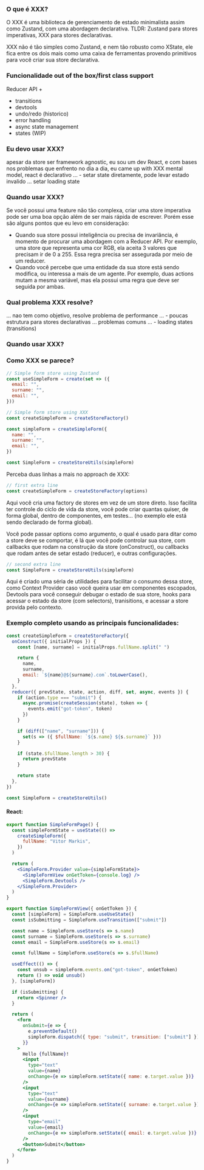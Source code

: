 ### O que é XXX?

O XXX é uma biblioteca de gerenciamento de estado minimalista assim como Zustand, com uma abordagem declarativa. TLDR: Zustand para stores imperativas, XXX para stores declarativas.

XXX não é tão simples como Zustand, e nem tão robusto como XState, ele fica entre os dois mais como uma caixa de ferramentas provendo primitivos para você criar sua store declarativa.

### Funcionalidade out of the box/first class support

Reducer API +

- transitions
- devtools
- undo/redo (historico)
- error handling
- async state management
- states (WIP)

### Eu devo usar XXX?

apesar da store ser framework agnostic, eu sou um dev React, e com bases nos problemas que enfrento no dia a dia, eu came up with XXX mental model, react é declarativo
... - setar state diretamente, pode levar estado invalido
... setar loading state

### Quando usar XXX?

Se você possui uma feature não tão complexa, criar uma store imperativa pode ser uma boa opção além de ser mais rápida de escrever. Porém esse são alguns pontos que eu levo em consideração:

- Quando sua store possui inteligência ou precisa de invariância, é momento de procurar uma abordagem com a Reducer API. Por exemplo, uma store que representa uma cor RGB, ela aceita 3 valores que precisam ir de 0 a 255. Essa regra precisa ser assegurada por meio de um reducer.
- Quando você percebe que uma entidade da sua store está sendo modifica, ou interessa a mais de um agente. Por exemplo, duas actions mutam a mesma variável, mas ela possui uma regra que deve ser seguida por ambas.

### Qual problema XXX resolve?

... nao tem como objetivo, resolve problema de performance
... - poucas estrutura para stores declarativas
... problemas comuns
... - loading states (transitions)

### Quando usar XXX?

### Como XXX se parece?

```js
// Simple form store using Zustand
const useSimpleForm = create(set => ({
  email: "",
  surname: "",
  email: "",
}))
```

```js
// Simple form store using XXX
const createSimpleForm = createStoreFactory()

const simpleForm = createSimpleForm({
  name: "",
  surname: "",
  email: "",
})

const SimpleForm = createStoreUtils(simpleForm)
```

Perceba duas linhas a mais no approach de XXX:

```js
// first extra line
const createSimpleForm = createStoreFactory(options)
```

Aqui você cria uma factory de stores em vez de um store direto. Isso facilita ter controle do ciclo de vida da store, você pode criar quantas quiser, de forma global, dentro de componentes, em testes... (no exemplo ele está sendo declarado de forma global).

Você pode passar options como argumento, o qual é usado para ditar como a store deve se comportar, é lá que você pode controlar sua store, com callbacks que rodam na construção da store (onConstruct), ou callbacks que rodam antes de setar estado (reducer), e outras configurações.

```js
// second extra line
const SimpleForm = createStoreUtils(simpleForm)
```

Aqui é criado uma séria de utilidades para facilitar o consumo dessa store, como Context Provider caso você queira usar em componentes escopados, Devtools para você conseguir debugar o estado de sua store, hooks para acessar o estado da store (com selectors), tranisitions, e acessar a store provida pelo contexto.

### Exemplo completo usando as principais funcionalidades:

```js
const createSimpleForm = createStoreFactory({
  onConstruct({ initialProps }) {
    const [name, surname] = initialProps.fullName.split(" ")

    return {
      name,
      surname,
      email: `${name}@${surname}.com`.toLowerCase(),
    }
  },
  reducer({ prevState, state, action, diff, set, async, events }) {
    if (action.type === "submit") {
      async.promise(createSession(state), token => {
        events.emit("got-token", token)
      })
    }

    if (diff(["name", "surname"])) {
      set(s => ({ $fullName: `${s.name} ${s.surname}` }))
    }

    if (state.$fullName.length > 30) {
      return prevState
    }

    return state
  },
})

const SimpleForm = createStoreUtils()
```

#### React:

```jsx
export function SimpleFormPage() {
  const simpleFormState = useState(() =>
    createSimpleForm({
      fullName: "Vitor Markis",
    })
  )

  return (
    <SimpleForm.Provider value={simpleFormState}>
      <SimpleFormView onGetToken={console.log} />
      <SimpleForm.Devtools />
    </SimpleForm.Provider>
  )
}

export function SimpleFormView({ onGetToken }) {
  const [simpleForm] = SimpleForm.useUseState()
  const isSubmitting = SimpleForm.useTransition(["submit"])

  const name = SimpleForm.useStore(s => s.name)
  const surname = SimpleForm.useStore(s => s.surname)
  const email = SimpleForm.useStore(s => s.email)

  const fullName = SimpleForm.useStore(s => s.$fullName)

  useEffect(() => {
    const unsub = simpleForm.events.on("got-token", onGetToken)
    return () => void unsub()
  }, [simpleForm])

  if (isSubmitting) {
    return <Spinner />
  }

  return (
    <form
      onSubmit={e => {
        e.preventDefault()
        simpleForm.dispatch({ type: "submit", transition: ["submit"] })
      }}
    >
      Hello {fullName}!
      <input
        type="text"
        value={name}
        onChange={e => simpleForm.setState({ name: e.target.value })}
      />
      <input
        type="text"
        value={surname}
        onChange={e => simpleForm.setState({ surname: e.target.value })}
      />
      <input
        type="email"
        value={email}
        onChange={e => simpleForm.setState({ email: e.target.value })}
      />
      <button>Submit</button>
    </form>
  )
}
```
